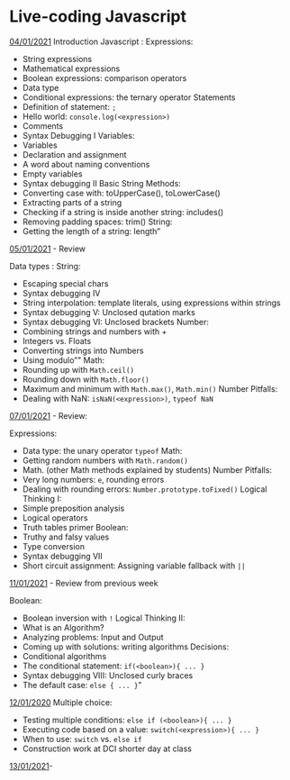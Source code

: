 # Live-coding Javascript

[04/01/2021](jan/04-01/index.js)
Introduction Javascript :
Expressions:
- String expressions
- Mathematical expressions
- Boolean expressions: comparison operators
- Data type
- Conditional expressions: the ternary operator
Statements
- Definition of statement: `;`
- Hello world: `console.log(<expression>)`
- Comments
- Syntax Debugging I
Variables:
- Variables
- Declaration and assignment
- A word about naming conventions
- Empty variables
- Syntax debugging II
Basic String Methods:
- Converting case with:
  toUpperCase(), toLowerCase()
- Extracting parts of a string
- Checking if a string is inside another string: includes()
- Removing padding spaces: trim()
String:
- Getting the length of a string: length”

[05/01/2021](jan/05-01/index.js)
	- Review

Data types :
String:
- Escaping special chars
- Syntax debugging IV
- String interpolation: template literals, using expressions within strings
- Syntax debugging V: Unclosed qutation marks
- Syntax debugging VI: Unclosed brackets
Number:
- Combining strings and numbers with +
- Integers vs. Floats
- Converting strings into Numbers
- Using modulo”"
Math:
- Rounding up with `Math.ceil()`
- Rounding down with `Math.floor()`
- Maximum and minimum with `Math.max()`, `Math.min()`
Number Pitfalls:
- Dealing with NaN: `isNaN(<expression>)`, `typeof NaN`


[07/01/2021](jan/07-01/index.js)
	- Review: 

Expressions:
- Data type: the unary operator `typeof`
Math:
- Getting random numbers with `Math.random()`
- Math.  (other Math methods explained by students)
Number Pitfalls:
- Very long numbers: `e`, rounding errors
- Dealing with rounding errors: `Number.prototype.toFixed()`
Logical Thinking I:
- Simple preposition analysis
- Logical operators
- Truth tables primer
Boolean:
- Truthy and falsy values
- Type conversion
- Syntax debugging VII
- Short circuit assignment: Assigning variable fallback with `||`

[11/01/2021](jan/11-01/index.js)	- Review from previous week

Boolean:
- Boolean inversion with `!`
Logical Thinking II:
- What is an Algorithm?
- Analyzing problems: Input and Output
- Coming up with solutions: writing algorithms
Decisions:
- Conditional algorithms
- The conditional statement: `if(<boolean>){ ... }`
- Syntax debugging VIII: Unclosed curly braces
- The default case: `else { ... }`”

[12/01/2020](jan/12-01/index.js)	Multiple choice:

- Testing multiple conditions: `else if (<boolean>){ ... }`
- Executing code based on a value: `switch(<expression>){ ... }`
- When to use: `switch` vs. `else if`
- Construction work at DCI shorter day at class

[13/01/2021](jan/13-01/index.js)- 

